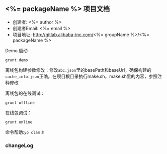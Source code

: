 ## <%= packageName %> 项目文档

- 创建者: <%= author %>
- 创建者Email: <%= email %>
- 项目地址: http://gitlab.alibaba-inc.com/<%= groupName %>/<%= packageName %>

Demo 启动

	grunt demo

离线包构建参数修改：修改`abc.json`里的basePath和baseUrl，确保构建的`cache_info.json`正确。在项目根目录执行make.sh，make.sh里的内容，参照注释修改

离线包的在线调试：

	grunt offline

在线包调试：

	grunt online

命令帮助:`yo clam:h`

### changeLog
